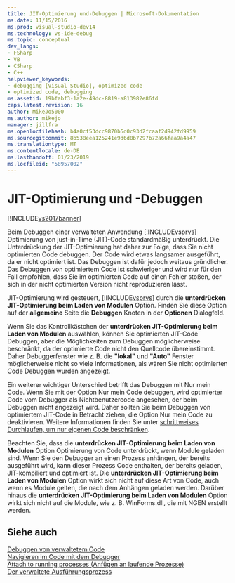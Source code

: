 ```yaml
---
title: JIT-Optimierung und-Debuggen | Microsoft-Dokumentation
ms.date: 11/15/2016
ms.prod: visual-studio-dev14
ms.technology: vs-ide-debug
ms.topic: conceptual
dev_langs:
- FSharp
- VB
- CSharp
- C++
helpviewer_keywords:
- debugging [Visual Studio], optimized code
- optimized code, debugging
ms.assetid: 19bfabf3-1a2e-49dc-8819-a813982e86fd
caps.latest.revision: 16
author: MikeJo5000
ms.author: mikejo
manager: jillfra
ms.openlocfilehash: b4a0cf53dcc9870b5d0c93d2fcaaf2d942fd9959
ms.sourcegitcommit: 8b538eea125241e9d6d8b7297b72a66faa9a4a47
ms.translationtype: MT
ms.contentlocale: de-DE
ms.lasthandoff: 01/23/2019
ms.locfileid: "58957002"
---
```

# <a name="jit-optimization-and-debugging"></a>JIT-Optimierung und -Debuggen
[!INCLUDE[vs2017banner](../includes/vs2017banner.md)]

Beim Debuggen einer verwalteten Anwendung [!INCLUDE[vsprvs](../includes/vsprvs-md.md)] Optimierung von just-in-Time (JIT)-Code standardmäßig unterdrückt. Die Unterdrückung der JIT-Optimierung hat daher zur Folge, dass Sie nicht optimierten Code debuggen. Der Code wird etwas langsamer ausgeführt, da er nicht optimiert ist. Das Debuggen ist dafür jedoch weitaus gründlicher. Das Debuggen von optimiertem Code ist schwieriger und wird nur für den Fall empfohlen, dass Sie im optimierten Code auf einen Fehler stoßen, der sich in der nicht optimierten Version nicht reproduzieren lässt.  
  
 JIT-Optimierung wird gesteuert, [!INCLUDE[vsprvs](../includes/vsprvs-md.md)] durch die **unterdrücken JIT-Optimierung beim Laden von Modulen** Option. Finden Sie diese Option auf der **allgemeine** Seite die **Debuggen** Knoten in der **Optionen** Dialogfeld.  
  
 Wenn Sie das Kontrollkästchen der **unterdrücken JIT-Optimierung beim Laden von Modulen** auswählen, können Sie optimierten JIT-Code Debuggen, aber die Möglichkeiten zum Debuggen möglicherweise beschränkt, da der optimierte Code nicht den Quellcode übereinstimmt. Daher Debuggerfenster wie z. B. die **"lokal"** und **"Auto"** Fenster möglicherweise nicht so viele Informationen, als wären Sie nicht optimierten Code Debuggen wurden angezeigt.  
  
 Ein weiterer wichtiger Unterschied betrifft das Debuggen mit Nur mein Code. Wenn Sie mit der Option Nur mein Code debuggen, wird optimierter Code vom Debugger als Nichtbenutzercode angesehen, der beim Debuggen nicht angezeigt wird. Daher sollten Sie beim Debuggen von optimiertem JIT-Code in Betracht ziehen, die Option Nur mein Code zu deaktivieren. Weitere Informationen finden Sie unter [schrittweises Durchlaufen, um nur eigenen Code beschränken](../debugger/just-my-code.md#BKMK_Enable_or_disable_Just_My_Code).  
  
 Beachten Sie, dass die **unterdrücken JIT-Optimierung beim Laden von Modulen** Option Optimierung von Code unterdrückt, wenn Module geladen sind. Wenn Sie den Debugger an einen Prozess anhängen, der bereits ausgeführt wird, kann dieser Prozess Code enthalten, der bereits geladen, JIT-kompiliert und optimiert ist. Die **unterdrücken JIT-Optimierung beim Laden von Modulen** Option wirkt sich nicht auf diese Art von Code, auch wenn es Module gelten, die nach dem Anhängen geladen werden. Darüber hinaus die **unterdrücken JIT-Optimierung beim Laden von Modulen** Option wirkt sich nicht auf die Module, wie z. B. WinForms.dll, die mit NGEN erstellt werden.  
  
## <a name="see-also"></a>Siehe auch  
 [Debuggen von verwaltetem Code](../debugger/debugging-managed-code.md)   
 [Navigieren im Code mit dem Debugger](../debugger/navigating-through-code-with-the-debugger.md)   
 [Attach to running processes (Anfügen an laufende Prozesse)](../debugger/attach-to-running-processes-with-the-visual-studio-debugger.md)   
 [Der verwaltete Ausführungsprozess](http://msdn.microsoft.com/library/476b03dc-2b12-49a7-b067-41caeaa2f533)
